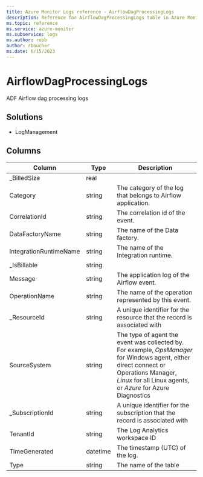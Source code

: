 ```yaml
---
title: Azure Monitor Logs reference - AirflowDagProcessingLogs
description: Reference for AirflowDagProcessingLogs table in Azure Monitor Logs.
ms.topic: reference
ms.service: azure-monitor
ms.subservice: logs
ms.author: robb
author: rboucher
ms.date: 6/15/2023
---
```


# AirflowDagProcessingLogs

 ADF Airflow dag processing logs

## Solutions

- LogManagement




## Columns

| Column | Type | Description |
| --- | --- | --- |
| _BilledSize | real |  |
| Category | string | The category of the log that belongs to Airflow application. |
| CorrelationId | string | The correlation id of the event. |
| DataFactoryName | string | The name of the Data factory. |
| IntegrationRuntimeName | string | The name of the Integration runtime. |
| _IsBillable | string |  |
| Message | string | The application log of the Airflow event. |
| OperationName | string | The name of the operation represented by this event. |
| _ResourceId | string | A unique identifier for the resource that the record is associated with |
| SourceSystem | string | The type of agent the event was collected by. For example, *OpsManager* for Windows agent, either direct connect or Operations Manager, *Linux* for all Linux agents, or *Azure* for Azure Diagnostics |
| _SubscriptionId | string | A unique identifier for the subscription that the record is associated with |
| TenantId | string | The Log Analytics workspace ID |
| TimeGenerated | datetime | The timestamp (UTC) of the log. |
| Type | string | The name of the table |
